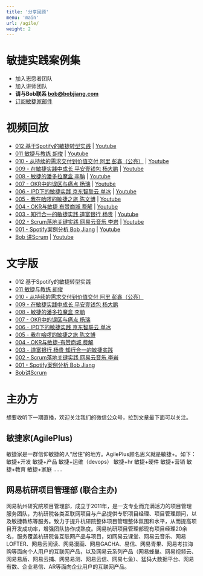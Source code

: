 ```yaml
---
title: '分享回顾'
menu: 'main'
url: /agile/
weight: 2
---
```


# 敏捷实践案例集

- 加入志愿者团队
- 加入讲师团队
- **请与Bob联系 bob@bobjiang.com**
- [订阅敏捷家邮件](http://agileplus.plus/subscription/zKC_LCgUW)


# 视频回放

- [012 基于Spotify的敏捷转型实践](https://appmopev1px9533.h5.xiaoeknow.com/v1/course/video/v_5ede4a1f6e6ae_Ai2IwqV6?type=2&pro_id=p_5e7cbe9bb1218_UCyN5rjz) | [Youtube](https://youtu.be/yHv2TQcpl5k)
- [011 敏捷与教练 胡俊](https://appmopev1px9533.h5.xiaoeknow.com/v1/course/video/v_5ed46f96dfa75_WYIFuhK0?type=2&pro_id=p_5e7cbe9bb1218_UCyN5rjz) | [Youtube](https://youtu.be/q69kvSoqpaw)
- [010 - 从持续的需求交付到价值交付 阿里 彭鑫（公亮）](https://appmopev1Px9533.h5.xiaoeknow.com/content_page/eyJ0eXBlIjoiMiIsInJlc291cmNlX3R5cGUiOjQsInJlc291cmNlX2lkIjoibF81ZWMyNDIxYWQ1NjE3X1JKY1c3eGhpIiwiYXBwX2lkIjoiYXBwbW9wZXYxUHg5NTMzIiwicHJvZHVjdF9pZCI6IiJ9) | [Youtube](https://youtu.be/ADpfa2vkydE)
- [009 - 在敏捷实践中成长 平安壹钱包 杨大鹏](https://appmopev1px9533.h5.xiaoeknow.com/v1/course/video/v_5ecbd24064b4b_nCYEdxlg?type=2) | [Youtube](https://youtu.be/_a6G9By0fg4)
- [008 - 敏捷的潘多拉魔盒 李聃](https://appmopev1px9533.h5.xiaoeknow.com/v1/course/video/v_5ecbcfc05e5f4_s5Px4IF1?type=2) | [Youtube](https://youtu.be/QKg3of57FX8)
- [007 - OKR中的误区与痛点 杨瑞](https://appmopev1px9533.h5.xiaoeknow.com/v1/course/video/v_5eba4b1ed1959_HONpapLr?type=2&pro_id=p_5e7cbe9bb1218_UCyN5rjz) | [Youtube](https://youtu.be/a2ADyeJwTRQ)
- [006 - IPD下的敏捷实践 京东智联云 单冰](https://appmopev1px9533.h5.xiaoeknow.com/v1/course/video/v_5eb61b8238070_le3x61sM?type=2&pro_id=p_5e7cbe9bb1218_UCyN5rjz) | [Youtube](https://youtu.be/cNf6gDrPugI)
- [005 - 我在哈啰的敏捷之旅 陈文博](https://appmopev1px9533.h5.xiaoeknow.com/v1/course/video/v_5eaec5c10f092_hQ1xxSzT?type=2&pro_id=p_5e7cbe9bb1218_UCyN5rjz) | [Youtube](https://www.youtube.com/watch?v=n7MkPL2pdTg)
- [004 - OKR与敏捷 有赞商城 费解](https://appmopev1px9533.h5.xiaoeknow.com/v1/course/video/v_5e9d0be78ada2_28QQjTtv?type=2&pro_id=p_5e7cbe9bb1218_UCyN5rjz) | [Youtube](https://www.youtube.com/watch?v=8pIYbgthick)
- [003 - 知行合一的敏捷实践 道富银行 杨贵](https://appmopev1px9533.h5.xiaoeknow.com/v1/course/video/v_5e94415c5c604_0jwImEuS?type=2&pro_id=p_5e7cbe9bb1218_UCyN5rjz) | [Youtube](https://youtu.be/0sDubj_OYw4)
- [002 - Scrum落地关键实践 网易云音乐 李岩](https://appmopev1px9533.h5.xiaoeknow.com/v1/course/video/v_5e7d3b11438c8_5I6vEGUX?type=2&pro_id=p_5e7cbe9bb1218_UCyN5rjz) | [Youtube](https://youtu.be/7jUOYY9ykXA)
- [001 - Spotify案例分析 Bob Jiang](https://www.bilibili.com/video/BV19E411x7mF/) | [Youtube](https://youtu.be/026c7iRFvFA)
- [Bob 讲Scrum](https://www.bilibili.com/video/BV1r7411o7zJ/) | [Youtube](https://youtu.be/-wTRU-LKgEY)

# 文字版

- 012 基于Spotify的敏捷转型实践
- [011 敏捷与教练 胡俊](https://mp.weixin.qq.com/s/3y5TOKXVQYVn2hoP9ZYneQ)
- [010 - 从持续的需求交付到价值交付 阿里 彭鑫（公亮）](https://mp.weixin.qq.com/s/ktid88748rfuJ_3a0D5tGg)
- [009 - 在敏捷实践中成长 平安壹钱包 杨大鹏](https://mp.weixin.qq.com/s/I9rSz99gXS7SLsPflB38qA)
- [008 - 敏捷的潘多拉魔盒 李聃](https://mp.weixin.qq.com/s/ouu3sElh8aDdrUGgsiS2aA)
- [007 - OKR中的误区与痛点 杨瑞](https://mp.weixin.qq.com/s/yYqd-khg6bAbo3BzhJMRtw)
- [006 - IPD下的敏捷实践 京东智联云 单冰](https://mp.weixin.qq.com/s/WIivYziA_fQgMWpAIUtO9A)
- [005 - 我在哈啰的敏捷之旅 陈文博](https://mp.weixin.qq.com/s/He72P4Xsf4aIYexcJ2sdyA)
- [004 - OKR与敏捷-有赞商城 费解](https://mp.weixin.qq.com/s/9SbnDAXbvaBjCI9aoEnkew)
- [003 - 道富银行 杨贵 知行合一的敏捷实践](https://mp.weixin.qq.com/s/UUodVrWHbG0sDd7N_rbTMw)
- [002 - Scrum落地关键实践 网易云音乐 李岩](https://mp.weixin.qq.com/s/rcSvDohy2pkIHfDbz6AySQ)
- [001 - Spotify案例分析 Bob Jiang](https://mp.weixin.qq.com/s/BpgNuTf4n1-TptvHI_UpPQ)
- [Bob讲Scrum](https://mp.weixin.qq.com/s/jq6GSW4YdtU8FsjXT_QfQw)

# 主办方

想要收听下一期直播，欢迎关注我们的微信公众号，拉到文章最下面可以关注。

## 敏捷家(AgilePlus)

敏捷家是一群信仰敏捷的人“居住”的地方。AgilePlus顾名思义就是敏捷+。如下： 敏捷+开发 敏捷+产品 敏捷+运维（devops） 敏捷+hr 敏捷+硬件 敏捷+营销 敏捷+教育 敏捷+家庭 ……

## 网易杭研项目管理部 (联合主办)

网易杭州研究院项目管理部，成立于2011年，是一支专业而充满活力的项目管理服务团队，为杭研院各类互联网项目与产品提供专职项目经理、项目管理顾问，以及敏捷教练等服务。致力于提升杭研院整体项目管理整体氛围和水平，从而提高项目开发成功率，增强团队协作成熟度。网易杭研项目管理部现有项目经理20余名，服务覆盖杭研院各互联网产品与项目，如网易云课堂、网易云音乐、网易LOFTER、网易云阅读、网易漫画、网易GACHA、易信、网易青果、网易考拉海购等面向个人用户的互联网产品，以及网易云系列产品（网易蜂巢、网易视频云、网易易盾、网易云捕、网易易测、网易云信、网易七鱼）、猛犸大数据平台、网易有数、企业易信、AR等面向企业用户的互联网产品。